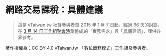 # 網路交易課稅：具體建議

> 這是 vTaiwan.tw 社群參與者自 2015 年 1 月 7 日起，經過 66 天的討論，在 [3 月 14 日工作組聚會時](https://g0v.hackpad.com/vTaiwan--zjiELIjtDUc)彙整成的「實務需求」與「具體建議」，謹供各界參考。

著作授權為：CC BY 4.0 vTaiwan.tw 「數位商務模式」工作組及參與者。
